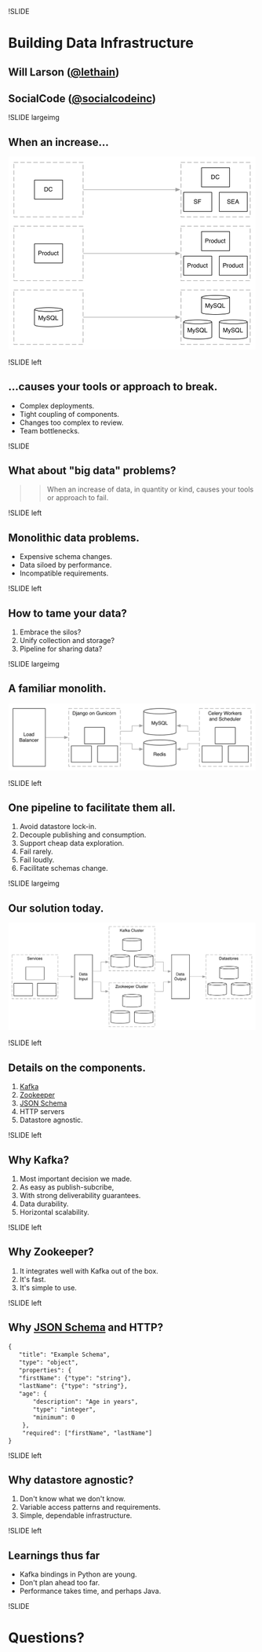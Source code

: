 !SLIDE

# Building Data Infrastructure

## Will Larson ([@lethain](https://twitter.com/Lethain))
## SocialCode ([@socialcodeinc](https://twitter.com/socialcodeinc))

!SLIDE largeimg

## When an increase...

![Showing teams, products and databases increasing over time.](imgs/when_an_increase.png)

!SLIDE left

## ...causes your tools or approach to break.

* Complex deployments.
* Tight coupling of components.
* Changes too complex to review.
* Team bottlenecks.


!SLIDE

## What about "big data" problems?

>> When an increase of data, in quantity or kind,
>> causes your tools or approach to fail.

!SLIDE left

## Monolithic data problems.

* Expensive schema changes.
* Data siloed by performance.
* Incompatible requirements.


!SLIDE left

## How to tame your data?

1. Embrace the silos?
2. Unify collection and storage?
3. Pipeline for sharing data?


!SLIDE largeimg

## A familiar monolith.

![Architecture diagram of monolithic architecture composed of a load balancer, Gunicorn web servers, MySQL, Redis and celery workers.](imgs/monolithic.png)


!SLIDE left

## One pipeline to facilitate them all.

1. Avoid datastore lock-in.
1. Decouple publishing and consumption.
2. Support cheap data exploration.
3. Fail rarely.
4. Fail loudly.
5. Facilitate schemas change.

!SLIDE largeimg

## Our solution today.

![A data pipeline, with services publishing into an input service, Kafka and Zooper between the input service and an output service, and datamarts subscribing to the output service.](imgs/pipeline_arch.png)


!SLIDE left

## Details on the components.

1. [Kafka](http://kafka.apache.org/)
2. [Zookeeper](http://zookeeper.apache.org/)
3. [JSON Schema](http://json-schema.org/)
4. HTTP servers
5. Datastore agnostic.


!SLIDE left

## Why Kafka?

1. Most important decision we made.
2. As easy as publish-subcribe,
3. With strong deliverability guarantees.
4. Data durability.
5. Horizontal scalability.


!SLIDE left

## Why Zookeeper?

1. It integrates well with Kafka out of the box.
2. It's fast.
3. It's simple to use.


!SLIDE left

## Why [JSON Schema](http://json-schema.org/) and HTTP?

~~~~{json}
{
   "title": "Example Schema",
   "type": "object",
   "properties": {
   "firstName": {"type": "string"},
   "lastName": {"type": "string"},
   "age": {
       "description": "Age in years",
       "type": "integer",
       "minimum": 0
    },
    "required": ["firstName", "lastName"]
}
~~~~


!SLIDE left

## Why datastore agnostic?

1. Don't know what we don't know.
2. Variable access patterns and requirements.
3. Simple, dependable infrastructure.


!SLIDE left

## Learnings thus far

* Kafka bindings in Python are young.
* Don't plan ahead too far.
* Performance takes time, and perhaps Java.


!SLIDE

# Questions?
